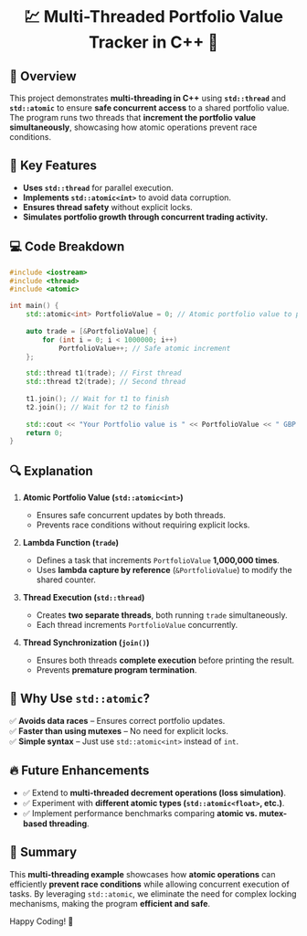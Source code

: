 <div align="center">

# 💹 Multi-Threaded Portfolio Value Tracker in C++ 🚀

</div>


## 📖 Overview
This project demonstrates **multi-threading in C++** using **`std::thread`** and **`std::atomic`** to ensure **safe concurrent access** to a shared portfolio value. The program runs two threads that **increment the portfolio value simultaneously**, showcasing how atomic operations prevent race conditions.

## 🔑 Key Features
- **Uses `std::thread`** for parallel execution.
- **Implements `std::atomic<int>`** to avoid data corruption.
- **Ensures thread safety** without explicit locks.
- **Simulates portfolio growth through concurrent trading activity.**

## 💻 Code Breakdown
```cpp
#include <iostream>
#include <thread>
#include <atomic>

int main() {
    std::atomic<int> PortfolioValue = 0; // Atomic portfolio value to prevent race conditions
    
    auto trade = [&PortfolioValue] {
        for (int i = 0; i < 1000000; i++)
            PortfolioValue++; // Safe atomic increment
    };

    std::thread t1(trade); // First thread
    std::thread t2(trade); // Second thread
    
    t1.join(); // Wait for t1 to finish
    t2.join(); // Wait for t2 to finish
    
    std::cout << "Your Portfolio value is " << PortfolioValue << " GBP.\n";
    return 0;
}
```

## 🔍 Explanation
1. **Atomic Portfolio Value (`std::atomic<int>`)**
   - Ensures safe concurrent updates by both threads.
   - Prevents race conditions without requiring explicit locks.

2. **Lambda Function (`trade`)**
   - Defines a task that increments `PortfolioValue` **1,000,000 times**.
   - Uses **lambda capture by reference** (`&PortfolioValue`) to modify the shared counter.

3. **Thread Execution (`std::thread`)**
   - Creates **two separate threads**, both running `trade` simultaneously.
   - Each thread increments `PortfolioValue` concurrently.

4. **Thread Synchronization (`join()`)**
   - Ensures both threads **complete execution** before printing the result.
   - Prevents **premature program termination**.

## 🚀 Why Use `std::atomic`?
✅ **Avoids data races** – Ensures correct portfolio updates.  
✅ **Faster than using mutexes** – No need for explicit locks.  
✅ **Simple syntax** – Just use `std::atomic<int>` instead of `int`.  

## 🔥 Future Enhancements
- ✅ Extend to **multi-threaded decrement operations (loss simulation)**.
- ✅ Experiment with **different atomic types (`std::atomic<float>`, etc.)**.
- ✅ Implement performance benchmarks comparing **atomic vs. mutex-based threading**.

## 🎯 Summary
This **multi-threading example** showcases how **atomic operations** can efficiently **prevent race conditions** while allowing concurrent execution of tasks. By leveraging `std::atomic`, we eliminate the need for complex locking mechanisms, making the program **efficient and safe**.

Happy Coding! 🎉

